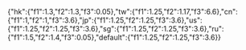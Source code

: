 {"hk":{"f1":1.3,"f2":1.3,"f3":0.05},"tw":{"f1":1.25,"f2":1.17,"f3":6.6},"cn":{"f1":1,"f2":1,"f3":3.6},"jp":{"f1":1.25,"f2":1.25,"f3":3.6},"us":{"f1":1.25,"f2":1.25,"f3":3.6},"sg":{"f1":1.25,"f2":1.25,"f3":3.6},"ru":{"f1":1.5,"f2":1.4,"f3":0.05},"default":{"f1":1.25,"f2":1.25,"f3":3.6}}
